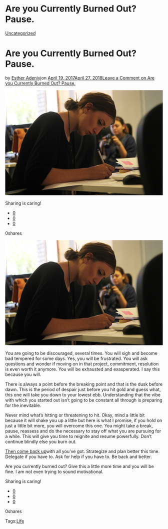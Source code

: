 # Are you Currently Burned Out? Pause.

[Uncategorized](https://estheradeniyi.com/category/uncategorized/)
# Are you Currently Burned Out? Pause.

by [Esther Adeniyi](https://estheradeniyi.com/author/esther-adeniyi/)on [April 19, 2017April 27, 2018](https://estheradeniyi.com/are-you-currently-burned-out-pause/)[Leave a Comment on Are you Currently Burned Out? Pause.](https://estheradeniyi.com/are-you-currently-burned-out-pause/#respond)

![](images/work-2196609__480.jpg)

Sharing is caring!

- [0](https://www.facebook.com/sharer/sharer.php?u=https%3A%2F%2Festheradeniyi.com%2Fare-you-currently-burned-out-pause%2F&amp;t=Are%20you%20Currently%20Burned%20Out%3F%20Pause.)
- [0](https://twitter.com/intent/tweet?text=Are%20you%20Currently%20Burned%20Out%3F%20Pause.&amp;url=https%3A%2F%2Festheradeniyi.com%2Fare-you-currently-burned-out-pause%2F)
- [0](#)

0shares

[![Burned out woman](images/work-2196609__480.jpg)](images/work-2196609__480.jpg)

 You are going to be discouraged, several times. You will sigh and become bad tempered for some days. Yes, you will be frustrated. You will ask questions and wonder if moving on in that project, commitment, resolution is even worth it anymore. You will be exhausted and exasperated. I say this because you will.

There is always a point before the breaking point and that is the dusk before dawn. This is the period of despair just before you hit gold and guess what, this one will take you down to your lowest ebb. Understanding that the vibe with which you started out isn&#x2019;t going to be constant all through is preparing for the inevitable.

Never mind what&#x2019;s hitting or threatening to hit. Okay, mind a little bit because it will shake you up a little but here is what I promise, if you hold on just a little bit more, you will overcome this one. You might take a break, pause, reassess and do the necessary to stay off what you are pursuing for a while. This will give you time to reignite and resume powerfully. Don&#x2019;t continue blindly else you burn out.

[Then come back up](https://www.estheradeniyi.com/how-to-be-persistent-in-life-during)with all you&#x2019;ve got. Strategize and plan better this time. Delegate if you have to. Ask for help if you have to. Be back and better.

Are you currently burned out? Give this a little more time and you will be fine. I am not even trying to sound motivational.

Sharing is caring!

- [0](https://www.facebook.com/sharer/sharer.php?u=https%3A%2F%2Festheradeniyi.com%2Fare-you-currently-burned-out-pause%2F&amp;t=Are%20you%20Currently%20Burned%20Out%3F%20Pause.)
- [0](https://twitter.com/intent/tweet?text=Are%20you%20Currently%20Burned%20Out%3F%20Pause.&amp;url=https%3A%2F%2Festheradeniyi.com%2Fare-you-currently-burned-out-pause%2F)
- [0](#)

0shares

Tags:[Life](https://estheradeniyi.com/tag/life/)